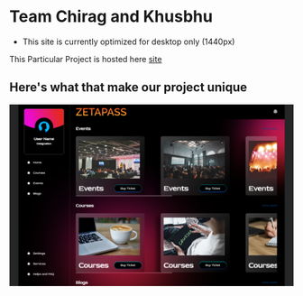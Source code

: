 # Team Chirag and Khusbhu
- This site is currently optimized for desktop only (1440px)

This Particular Project is hosted here [site](https://zetapass-hackathon.netlify.app/)

## Here's what that make our project unique


![project-img](./public/project-img.png)